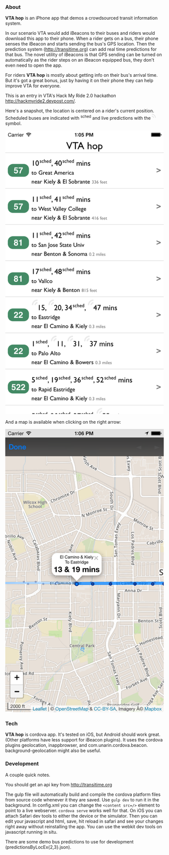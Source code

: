 
### About
**VTA hop** is an iPhone app that demos a crowdsourced transit information system.   

In our scenario VTA would add iBeacons to their buses and riders would download this app to their phone.  When a rider gets on a bus, their phone senses the iBeacon and starts sending the bus's GPS location.  Then the prediction system (http://transitime.org) can add real time predictions for that bus.  The novel utility of iBeacons is that GPS sending can be turned on automatically as the rider steps on an iBeacon equipped bus, they don't even need to open the app.

For riders **VTA hop** is mostly about getting info on their bus's arrival time.  But it's got a great bonus, just by having it on their phone they can help improve VTA for everyone.

This is an entry in VTA's Hack My Ride 2.0 hackathon http://hackmyride2.devpost.com/.

Here's a snapshot, the location is centered on a rider's current position.  Scheduled buses are indicated with <sup>sched</sup> and live predictions with the <sup> ![](www/img/radiant2.png)</sup> symbol.

![](screenShot.png)

And a map is available when clicking on the right arrow:

![](screenShot2.png)

### Tech
**VTA hop** is cordova app. It's tested on iOS, but Android should work great.  (Other platforms have less support for iBeacon plugins).  It uses the cordova plugins geolocation, inappbrowser, and com.unarin.cordova.beacon.  background-geolocation might also be useful.

### Development

A couple quick notes.  

You should get an api key from http://transitime.org

The gulp file will automatically build and compile the cordova platform files from source code whenever it they are saved.  Use ```gulp dev``` to run it in the background.  In config.xml you can change the ```<content src=/>``` element to point to a live webserver. ```cordova serve``` works well for that.  On iOS you can attach Safari dev tools to either the device or the simulator.  Then you can edit your javascript and html, save, hit reload in safari and see your changes right away without reinstalling the app.  You can use the webkit dev tools on javascript running in situ.  

There are some demo bus predictions to use for development (predictionsByLocEx{2,3}.json).

